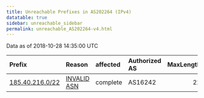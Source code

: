 ```yaml
---
title: Unreachable Prefixes in AS202264 (IPv4)
datatable: true
sidebar: unreachable_sidebar
permalink: unreachable_AS202264-v4.html
---
```


Data as of 2018-10-28 14:35:00 UTC


<div class="datatable-begin"></div>

| Prefix                                                   | Reason                                                                                                  | affected   | Authorized AS   |   MaxLength | Anchor                                         |   unreachable /24s |
|:---------------------------------------------------------|:--------------------------------------------------------------------------------------------------------|:-----------|:----------------|------------:|:-----------------------------------------------|-------------------:|
| [185.40.216.0/22](https://stat.ripe.net/185.40.216.0/22) | [INVALID ASN](https://rpki-validator.ripe.net/announcement-preview?asn=AS202264&prefix=185.40.216.0/22) | complete   | AS16242         |          22 | [RIPE](unreachable_RIPE_NCC_RPKI_Root-v4.html) |                  4 |

<div class="datatable-end"></div>